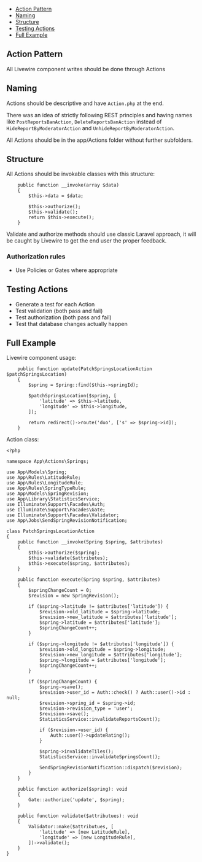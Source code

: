 - [Action Pattern](#action-pattern)
- [Naming](#naming)
- [Structure](#file-structure)
- [Testing Actions](#testing-actions)
- [Full Example](#full-example)

<a name="action-pattern"></a>
## Action Pattern
All Livewire component writes should be done through Actions

<a name="naming"></a>
## Naming
Actions should be descriptive and have `Action.php` at the end.

There was an idea of strictly following REST principles and having
names like `PostReportsBanAction`, `DeleteReportsBanAction` instead
of `HideReportByModeratorAction` and `UnhideReportByModeratorAction`.

All Actions should be in the app/Actions folder without further subfolders.

<a name="structure"></a>
## Structure
All Actions should be invokable classes with this structure:
```
    public function __invoke(array $data)
    {
        $this->data = $data;
        
        $this->authorize();
        $this->validate();
        return $this->execute();
    }
```

Validate and authorize methods should use classic Laravel approach,
it will be caught by Livewire to get the end user the proper feedback.

### Authorization rules
- Use Policies or Gates where appropriate

<a name="testing-actions"></a>
## Testing Actions
- Generate a test for each Action
- Test validation (both pass and fail)
- Test authorization (both pass and fail)
- Test that database changes actually happen

<a name="full-example"></a>
## Full Example
Livewire component usage:
```
    public function update(PatchSpringsLocationAction $patchSpringsLocation)
    {
        $spring = Spring::find($this->springId);

        $patchSpringsLocation($spring, [
            'latitude' => $this->latitude,
            'longitude' => $this->longitude,
        ]);

        return redirect()->route('duo', ['s' => $spring->id]);
    }
```

Action class:
```
<?php

namespace App\Actions\Springs;

use App\Models\Spring;
use App\Rules\LatitudeRule;
use App\Rules\LongitudeRule;
use App\Rules\SpringTypeRule;
use App\Models\SpringRevision;
use App\Library\StatisticsService;
use Illuminate\Support\Facades\Auth;
use Illuminate\Support\Facades\Gate;
use Illuminate\Support\Facades\Validator;
use App\Jobs\SendSpringRevisionNotification;

class PatchSpringsLocationAction
{
    public function __invoke(Spring $spring, $attributes)
    {
        $this->authorize($spring);
        $this->validate($attributes);
        $this->execute($spring, $attributes);
    }

    public function execute(Spring $spring, $attributes)
    {
        $springChangeCount = 0;
        $revision = new SpringRevision();

        if ($spring->latitude != $attributes['latitude']) {
            $revision->old_latitude = $spring->latitude;
            $revision->new_latitude = $attributes['latitude'];
            $spring->latitude = $attributes['latitude'];
            $springChangeCount++;
        }

        if ($spring->longitude != $attributes['longitude']) {
            $revision->old_longitude = $spring->longitude;
            $revision->new_longitude = $attributes['longitude'];
            $spring->longitude = $attributes['longitude'];
            $springChangeCount++;
        }

        if ($springChangeCount) {
            $spring->save();
            $revision->user_id = Auth::check() ? Auth::user()->id : null;
            $revision->spring_id = $spring->id;
            $revision->revision_type = 'user';
            $revision->save();
            StatisticsService::invalidateReportsCount();

            if ($revision->user_id) {
                Auth::user()->updateRating();
            }

            $spring->invalidateTiles();
            StatisticsService::invalidateSpringsCount();

            SendSpringRevisionNotification::dispatch($revision);
        }
    }

    public function authorize($spring): void
    {
        Gate::authorize('update', $spring);
    }

    public function validate($attributues): void
    {
        Validator::make($attributues, [
            'latitude' => [new LatitudeRule],
            'longitude' => [new LongitudeRule],
        ])->validate();
    }
}